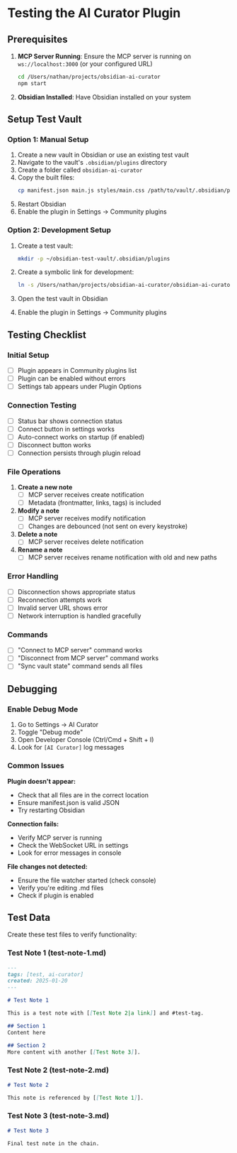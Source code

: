 # Testing the AI Curator Plugin

## Prerequisites

1. **MCP Server Running**: Ensure the MCP server is running on `ws://localhost:3000` (or your configured URL)
   ```bash
   cd /Users/nathan/projects/obsidian-ai-curator
   npm start
   ```

2. **Obsidian Installed**: Have Obsidian installed on your system

## Setup Test Vault

### Option 1: Manual Setup

1. Create a new vault in Obsidian or use an existing test vault
2. Navigate to the vault's `.obsidian/plugins` directory
3. Create a folder called `obsidian-ai-curator`
4. Copy the built files:
   ```bash
   cp manifest.json main.js styles/main.css /path/to/vault/.obsidian/plugins/obsidian-ai-curator/
   ```
5. Restart Obsidian
6. Enable the plugin in Settings → Community plugins

### Option 2: Development Setup

1. Create a test vault:
   ```bash
   mkdir -p ~/obsidian-test-vault/.obsidian/plugins
   ```

2. Create a symbolic link for development:
   ```bash
   ln -s /Users/nathan/projects/obsidian-ai-curator/obsidian-ai-curator-plugin ~/obsidian-test-vault/.obsidian/plugins/obsidian-ai-curator
   ```

3. Open the test vault in Obsidian
4. Enable the plugin in Settings → Community plugins

## Testing Checklist

### Initial Setup
- [ ] Plugin appears in Community plugins list
- [ ] Plugin can be enabled without errors
- [ ] Settings tab appears under Plugin Options

### Connection Testing
- [ ] Status bar shows connection status
- [ ] Connect button in settings works
- [ ] Auto-connect works on startup (if enabled)
- [ ] Disconnect button works
- [ ] Connection persists through plugin reload

### File Operations
1. **Create a new note**
   - [ ] MCP server receives create notification
   - [ ] Metadata (frontmatter, links, tags) is included

2. **Modify a note**
   - [ ] MCP server receives modify notification
   - [ ] Changes are debounced (not sent on every keystroke)

3. **Delete a note**
   - [ ] MCP server receives delete notification

4. **Rename a note**
   - [ ] MCP server receives rename notification with old and new paths

### Error Handling
- [ ] Disconnection shows appropriate status
- [ ] Reconnection attempts work
- [ ] Invalid server URL shows error
- [ ] Network interruption is handled gracefully

### Commands
- [ ] "Connect to MCP server" command works
- [ ] "Disconnect from MCP server" command works  
- [ ] "Sync vault state" command sends all files

## Debugging

### Enable Debug Mode
1. Go to Settings → AI Curator
2. Toggle "Debug mode"
3. Open Developer Console (Ctrl/Cmd + Shift + I)
4. Look for `[AI Curator]` log messages

### Common Issues

**Plugin doesn't appear:**
- Check that all files are in the correct location
- Ensure manifest.json is valid JSON
- Try restarting Obsidian

**Connection fails:**
- Verify MCP server is running
- Check the WebSocket URL in settings
- Look for error messages in console

**File changes not detected:**
- Ensure the file watcher started (check console)
- Verify you're editing .md files
- Check if plugin is enabled

## Test Data

Create these test files to verify functionality:

### Test Note 1 (test-note-1.md)
```markdown
---
tags: [test, ai-curator]
created: 2025-01-20
---

# Test Note 1

This is a test note with [[Test Note 2|a link]] and #test-tag.

## Section 1
Content here

## Section 2
More content with another [[Test Note 3]].
```

### Test Note 2 (test-note-2.md)
```markdown
# Test Note 2

This note is referenced by [[Test Note 1]].
```

### Test Note 3 (test-note-3.md)
```markdown
# Test Note 3

Final test note in the chain.
```